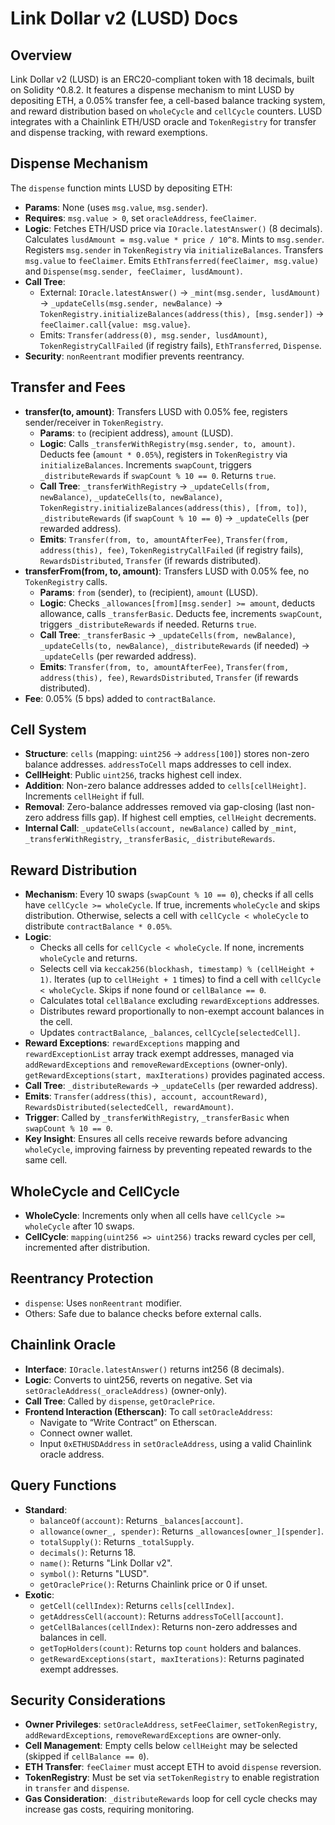 # Link Dollar v2 (LUSD) Docs

## Overview
Link Dollar v2 (LUSD) is an ERC20-compliant token with 18 decimals, built on Solidity ^0.8.2. It features a dispense mechanism to mint LUSD by depositing ETH, a 0.05% transfer fee, a cell-based balance tracking system, and reward distribution based on `wholeCycle` and `cellCycle` counters. LUSD integrates with a Chainlink ETH/USD oracle and `TokenRegistry` for transfer and dispense tracking, with reward exemptions.

## Dispense Mechanism
The `dispense` function mints LUSD by depositing ETH:
- **Params**: None (uses `msg.value`, `msg.sender`).
- **Requires**: `msg.value > 0`, set `oracleAddress`, `feeClaimer`.
- **Logic**: Fetches ETH/USD price via `IOracle.latestAnswer()` (8 decimals). Calculates `lusdAmount = msg.value * price / 10^8`. Mints to `msg.sender`. Registers `msg.sender` in `TokenRegistry` via `initializeBalances`. Transfers `msg.value` to `feeClaimer`. Emits `EthTransferred(feeClaimer, msg.value)` and `Dispense(msg.sender, feeClaimer, lusdAmount)`.
- **Call Tree**:
  - External: `IOracle.latestAnswer()` → `_mint(msg.sender, lusdAmount)` → `_updateCells(msg.sender, newBalance)` → `TokenRegistry.initializeBalances(address(this), [msg.sender])` → `feeClaimer.call{value: msg.value}`.
  - Emits: `Transfer(address(0), msg.sender, lusdAmount)`, `TokenRegistryCallFailed` (if registry fails), `EthTransferred`, `Dispense`.
- **Security**: `nonReentrant` modifier prevents reentrancy.

## Transfer and Fees
- **transfer(to, amount)**: Transfers LUSD with 0.05% fee, registers sender/receiver in `TokenRegistry`.
  - **Params**: `to` (recipient address), `amount` (LUSD).
  - **Logic**: Calls `_transferWithRegistry(msg.sender, to, amount)`. Deducts fee (`amount * 0.05%`), registers in `TokenRegistry` via `initializeBalances`. Increments `swapCount`, triggers `_distributeRewards` if `swapCount % 10 == 0`. Returns `true`.
  - **Call Tree**: `_transferWithRegistry` → `_updateCells(from, newBalance)`, `_updateCells(to, newBalance)`, `TokenRegistry.initializeBalances(address(this), [from, to])`, `_distributeRewards` (if `swapCount % 10 == 0`) → `_updateCells` (per rewarded address).
  - **Emits**: `Transfer(from, to, amountAfterFee)`, `Transfer(from, address(this), fee)`, `TokenRegistryCallFailed` (if registry fails), `RewardsDistributed`, `Transfer` (if rewards distributed).
- **transferFrom(from, to, amount)**: Transfers LUSD with 0.05% fee, no `TokenRegistry` calls.
  - **Params**: `from` (sender), `to` (recipient), `amount` (LUSD).
  - **Logic**: Checks `_allowances[from][msg.sender] >= amount`, deducts allowance, calls `_transferBasic`. Deducts fee, increments `swapCount`, triggers `_distributeRewards` if needed. Returns `true`.
  - **Call Tree**: `_transferBasic` → `_updateCells(from, newBalance)`, `_updateCells(to, newBalance)`, `_distributeRewards` (if needed) → `_updateCells` (per rewarded address).
  - **Emits**: `Transfer(from, to, amountAfterFee)`, `Transfer(from, address(this), fee)`, `RewardsDistributed`, `Transfer` (if rewards distributed).
- **Fee**: 0.05% (5 bps) added to `contractBalance`.

## Cell System
- **Structure**: `cells` (mapping: `uint256` → `address[100]`) stores non-zero balance addresses. `addressToCell` maps addresses to cell index.
- **CellHeight**: Public `uint256`, tracks highest cell index.
- **Addition**: Non-zero balance addresses added to `cells[cellHeight]`. Increments `cellHeight` if full.
- **Removal**: Zero-balance addresses removed via gap-closing (last non-zero address fills gap). If highest cell empties, `cellHeight` decrements.
- **Internal Call**: `_updateCells(account, newBalance)` called by `_mint`, `_transferWithRegistry`, `_transferBasic`, `_distributeRewards`.

## Reward Distribution
- **Mechanism**: Every 10 swaps (`swapCount % 10 == 0`), checks if all cells have `cellCycle >= wholeCycle`. If true, increments `wholeCycle` and skips distribution. Otherwise, selects a cell with `cellCycle < wholeCycle` to distribute `contractBalance * 0.05%`.
- **Logic**: 
  - Checks all cells for `cellCycle < wholeCycle`. If none, increments `wholeCycle` and returns.
  - Selects cell via `keccak256(blockhash, timestamp) % (cellHeight + 1)`. Iterates (up to `cellHeight + 1` times) to find a cell with `cellCycle < wholeCycle`. Skips if none found or `cellBalance == 0`.
  - Calculates total `cellBalance` excluding `rewardExceptions` addresses.
  - Distributes reward proportionally to non-exempt account balances in the cell.
  - Updates `contractBalance`, `_balances`, `cellCycle[selectedCell]`.
- **Reward Exceptions**: `rewardExceptions` mapping and `rewardExceptionList` array track exempt addresses, managed via `addRewardExceptions` and `removeRewardExceptions` (owner-only). `getRewardExceptions(start, maxIterations)` provides paginated access.
- **Call Tree**: `_distributeRewards` → `_updateCells` (per rewarded address).
- **Emits**: `Transfer(address(this), account, accountReward)`, `RewardsDistributed(selectedCell, rewardAmount)`.
- **Trigger**: Called by `_transferWithRegistry`, `_transferBasic` when `swapCount % 10 == 0`.
- **Key Insight**: Ensures all cells receive rewards before advancing `wholeCycle`, improving fairness by preventing repeated rewards to the same cell.

## WholeCycle and CellCycle
- **WholeCycle**: Increments only when all cells have `cellCycle >= wholeCycle` after 10 swaps.
- **CellCycle**: `mapping(uint256 => uint256)` tracks reward cycles per cell, incremented after distribution.

## Reentrancy Protection
- `dispense`: Uses `nonReentrant` modifier.
- Others: Safe due to balance checks before external calls.

## Chainlink Oracle
- **Interface**: `IOracle.latestAnswer()` returns int256 (8 decimals).
- **Logic**: Converts to uint256, reverts on negative. Set via `setOracleAddress(_oracleAddress)` (owner-only).
- **Call Tree**: Called by `dispense`, `getOraclePrice`.
- **Frontend Interaction (Etherscan)**: To call `setOracleAddress`:
  - Navigate to “Write Contract” on Etherscan.
  - Connect owner wallet.
  - Input `0xETHUSDAddress` in `setOracleAddress`, using a valid Chainlink oracle address.

## Query Functions
- **Standard**:
  - `balanceOf(account)`: Returns `_balances[account]`.
  - `allowance(owner_, spender)`: Returns `_allowances[owner_][spender]`.
  - `totalSupply()`: Returns `_totalSupply`.
  - `decimals()`: Returns 18.
  - `name()`: Returns "Link Dollar v2".
  - `symbol()`: Returns "LUSD".
  - `getOraclePrice()`: Returns Chainlink price or 0 if unset.
- **Exotic**:
  - `getCell(cellIndex)`: Returns `cells[cellIndex]`.
  - `getAddressCell(account)`: Returns `addressToCell[account]`.
  - `getCellBalances(cellIndex)`: Returns non-zero addresses and balances in cell.
  - `getTopHolders(count)`: Returns top `count` holders and balances.
  - `getRewardExceptions(start, maxIterations)`: Returns paginated exempt addresses.

## Security Considerations
- **Owner Privileges**: `setOracleAddress`, `setFeeClaimer`, `setTokenRegistry`, `addRewardExceptions`, `removeRewardExceptions` are owner-only.
- **Cell Management**: Empty cells below `cellHeight` may be selected (skipped if `cellBalance == 0`).
- **ETH Transfer**: `feeClaimer` must accept ETH to avoid `dispense` reversion.
- **TokenRegistry**: Must be set via `setTokenRegistry` to enable registration in `transfer` and `dispense`.
- **Gas Consideration**: `_distributeRewards` loop for cell cycle checks may increase gas costs, requiring monitoring.
